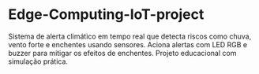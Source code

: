 # Edge-Computing-IoT-project
Sistema de alerta climático em tempo real que detecta riscos como chuva, vento forte e enchentes usando sensores. Aciona alertas com LED RGB e buzzer para mitigar os efeitos de enchentes. Projeto educacional com simulação prática.
